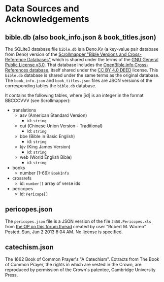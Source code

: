 # Data Sources and Acknowledgements

## bible.db (also book_info.json & book_titles.json)

The SQLite3 database file `bible.db` is a Deno.Kv (a key-value pair database from Deno) version of the
[Scrollmapper "Bible Versions and Cross-Reference Databases"](https://github.com/scrollmapper/bible_databases) which is
shared under the terms of the [GNU General Public License v3.0](http://www.gnu.org/licenses/). That database includes
the [OpenBible.info Cross-References database](http://www.openbible.info/labs/cross-references/), itself shared under
the [CC BY 4.0 DEED](https://creativecommons.org/licenses/by/4.0/) license. This `bible.db` database is shared under the
same terms as the original database. The `book_info.json` and `book_titles.json` files are JSON versions of the
corresponding tables the `bible.db` database.

It contains the following tables, where [id] is an integer in the format BBCCCVVV (see Scrollmapper):

- translations
  - asv (American Standard Version)
      - id: `string`
  - cut (Chinese Union Version - Traditional)
      - id: `string`
  - bbe (Bible in Basic English)
      - id: `string`
  - kjv (King James Version)
      - id: `string`
  - web (World English Bible)
      - id: `string`
- books
  - number (1-66): `BookInfo`
- crossrefs
  - id: `number[]` array of verse ids
- pericopes
  - id: `Pericope[]`

## pericopes.json

The `pericopes.json` file is a JSON version of the file `2450.Pericopes.xls` from
[the OP on this forum thread](https://community.logos.com/forums/t/70978.aspx) created by user "Robert M. Warren"
Posted: Sun, Jun 2 2013 8:04 AM. No license is specified.

## catechism.json

The 1662 Book of Common Prayer's "A Catechism". Extracts from The Book of Common Prayer, the rights in which are vested in the Crown, are reproduced by permission of the Crown's patentee, Cambridge University Press.
